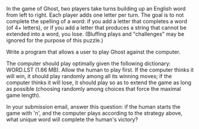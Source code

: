 In the game of Ghost, two players take turns building up an English word from left to right. Each player adds one letter per turn. The goal is to not complete the spelling of a word: if you add a letter that completes a word (of 4+ letters), or if you add a letter that produces a string that cannot be extended into a word, you lose. (Bluffing plays and "challenges" may be ignored for the purpose of this puzzle.) 

Write a program that allows a user to play Ghost against the computer. 

The computer should play optimally given the following dictionary: WORD.LST (1.66 MB). Allow the human to play first. If the computer thinks it will win, it should play randomly among all its winning moves; if the computer thinks it will lose, it should play so as to extend the game as long as possible (choosing randomly among choices that force the maximal game length). 

In your submission email, answer this question: if the human starts the game with 'n', and the computer plays according to the strategy above, what unique word will complete the human's victory?  